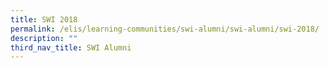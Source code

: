 ```yaml
---
title: SWI 2018
permalink: /elis/learning-communities/swi-alumni/swi-alumni/swi-2018/
description: ""
third_nav_title: SWI Alumni
---
```

